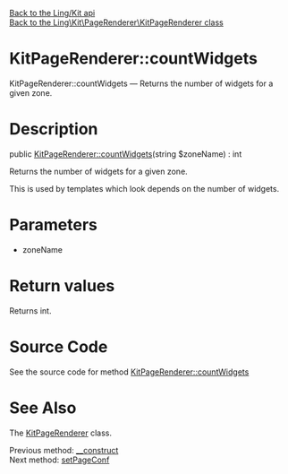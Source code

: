 [Back to the Ling/Kit api](https://github.com/lingtalfi/Kit/blob/master/doc/api/Ling/Kit.md)<br>
[Back to the Ling\Kit\PageRenderer\KitPageRenderer class](https://github.com/lingtalfi/Kit/blob/master/doc/api/Ling/Kit/PageRenderer/KitPageRenderer.md)


KitPageRenderer::countWidgets
================



KitPageRenderer::countWidgets — Returns the number of widgets for a given zone.




Description
================


public [KitPageRenderer::countWidgets](https://github.com/lingtalfi/Kit/blob/master/doc/api/Ling/Kit/PageRenderer/KitPageRenderer/countWidgets.md)(string $zoneName) : int




Returns the number of widgets for a given zone.

This is used by templates which look depends on the number of widgets.




Parameters
================


- zoneName

    


Return values
================

Returns int.








Source Code
===========
See the source code for method [KitPageRenderer::countWidgets](https://github.com/lingtalfi/Kit/blob/master/PageRenderer/KitPageRenderer.php#L138-L144)


See Also
================

The [KitPageRenderer](https://github.com/lingtalfi/Kit/blob/master/doc/api/Ling/Kit/PageRenderer/KitPageRenderer.md) class.

Previous method: [__construct](https://github.com/lingtalfi/Kit/blob/master/doc/api/Ling/Kit/PageRenderer/KitPageRenderer/__construct.md)<br>Next method: [setPageConf](https://github.com/lingtalfi/Kit/blob/master/doc/api/Ling/Kit/PageRenderer/KitPageRenderer/setPageConf.md)<br>

